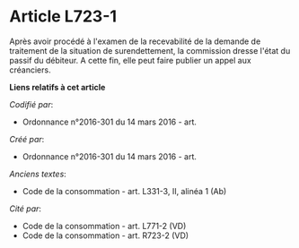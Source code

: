 # Article L723-1

Après avoir procédé à l'examen de la recevabilité de la demande de traitement de la situation de surendettement, la
commission dresse l'état du passif du débiteur. A cette fin, elle peut faire publier un appel aux créanciers.

**Liens relatifs à cet article**

_Codifié par_:

  - Ordonnance n°2016-301 du 14 mars 2016 - art.

_Créé par_:

  - Ordonnance n°2016-301 du 14 mars 2016 - art.

_Anciens textes_:

  - Code de la consommation - art. L331-3, II, alinéa 1 (Ab)

_Cité par_:

  - Code de la consommation - art. L771-2 (VD)
  - Code de la consommation - art. R723-2 (VD)
